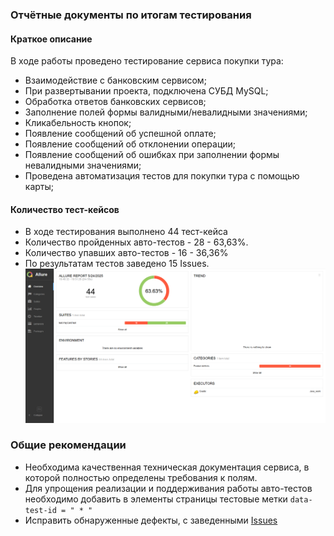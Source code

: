 ### Отчётные документы по итогам тестирования

#### Краткое описание

В ходе работы проведено тестирование сервиса покупки тура:
* Взаимодействие с банковским сервисом;
* При развертывании проекта, подключена СУБД MySQL;
* Обработка ответов банковских сервисов;
* Заполнение полей формы валидными/невалидными значениями;
* Кликабельность кнопок;
* Появление сообщений об успешной оплате;
* Появление сообщений об отклонении операции;
* Появление сообщений об ошибках при заполнении формы невалидными значениями;
* Проведена автоматизация тестов для покупки тура с помощью карты;


#### Количество тест-кейсов
* В ходе тестирования выполнено 44 тест-кейса
* Количество пройденных авто-тестов - 28 - 63,63%.
* Количество упавших авто-тестов - 16 - 36,36%
* По результатам тестов заведено 15 Issues.
  ![docs](Allure.png)

### Общие рекомендации
* Необходима качественная техническая документация сервиса, в которой полностью определены требования к полям.
* Для упрощения реализации и поддерживания работы авто-тестов необходимо добавить в элементы страницы тестовые метки ```data-test-id = " * "```
* Исправить обнаруженные дефекты, с заведенными [Issues](https://github.com/AlexDedyaev/Course_work/issue)